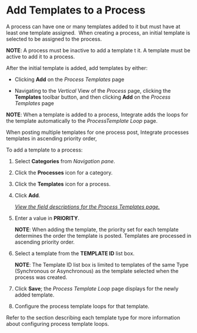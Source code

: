 # Add Templates to a Process

A process can have one or many templates added to it but must have at
least one template assigned.  When creating a process, an initial
template is selected to be assigned to the process. 

**NOTE**: A process must be inactive to add a template t it. A template
must be active to add it to a process.

After the initial template is added, add templates by either:

  - Clicking **Add** on the *Process Templates* page

  - Navigating to the *Vertical* View of the *Process* page, clicking
    the **Templates** toolbar button, and then clicking **Add** on the
    *Process Templates* page

**NOTE**: When a template is added to a process, Integrate adds the
loops for the template automatically to the *ProcessTemplate Loop* page.

When posting multiple templates for one process post, Integrate
processes templates in ascending priority order,

To add a template to a process:

1.  Select **Categories** from *Navigation pane*.

2.  Click the **Processes** icon for a category.

3.  Click the **Templates** icon for a process.

4.  Click **Add**.
    
    *[View the field descriptions for the Process Templates
    page.](../Page_Desc/Process_Templates_H.htm)*

5.  Enter a value in **PRIORITY**.
    
    **NOTE**: When adding the template, the priority set for each
    template determines the order the template is posted. Templates are
    processed in ascending priority order.

6.  Select a template from the **TEMPLATE ID** list box.
    
    **NOTE**: The Template ID list box is limited to templates of the
    same Type (Synchronous or Asynchronous) as the template selected
    when the process was created.

7.  Click **Save**; the *Process Template Loop* page displays for the
    newly added template.

8.  Configure the process template loops for that template.

Refer to the section describing each template type for more information
about configuring process template loops.
